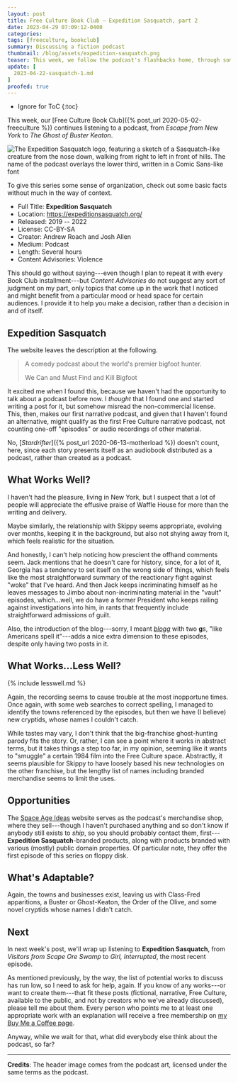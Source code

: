 ```yaml
---
layout: post
title: Free Culture Book Club — Expedition Sasquatch, part 2
date: 2023-04-29 07:09:12-0400
categories:
tags: [freeculture, bookclub]
summary: Discussing a fiction podcast
thumbnail: /blog/assets/expedition-sasquatch.png
teaser: This week, we follow the podcast's flashbacks home, through some nicely blunt satire.
update: [
  2023-04-22-sasquatch-1.md
]
proofed: true
---
```


* Ignore for ToC
{:toc}

This week, our [Free Culture Book Club]({% post_url 2020-05-02-freeculture %}) continues listening to a podcast, from *Escape from New York* to *The Ghost of Buster Keaton*.

![The Expedition Sasquatch logo, featuring a sketch of a Sasquatch-like creature from the nose down, walking from right to left in front of hills.  The name of the podcast overlays the lower third, written in a Comic Sans-like font](/blog/assets/expedition-sasquatch.png "Squatch the skies?")

To give this series some sense of organization, check out some basic facts without much in the way of context.

 * Full Title:  **Expedition Sasquatch**
 * Location:  <https://expeditionsasquatch.org/>
 * Released:  2019 -- 2022
 * License:  CC-BY-SA
 * Creator:  Andrew Roach and Josh Allen
 * Medium:  Podcast
 * Length:  Several hours
 * Content Advisories:  Violence

This should go without saying---even though I plan to repeat it with every Book Club installment---but *Content Advisories* do not suggest any sort of judgment on my part, only topics that come up in the work that I noticed and might benefit from a particular mood or head space for certain audiences.  I provide it to help you make a decision, rather than a decision in and of itself.

## Expedition Sasquatch

The website leaves the description at the following.

 > A comedy podcast about the world's premier bigfoot hunter.
 >
 > We Can and Must Find and Kill Bigfoot

It excited me when I found this, because we haven't had the opportunity to talk about a podcast before now.  I *thought* that I found one and started writing a post for it, but somehow misread the non-commercial license.  This, then, makes our first narrative podcast, and given that I haven't found an alternative, might qualify as the first Free Culture narrative podcast, not counting one-off "episodes" or audio recordings of other material.

No, [*Stardrifter*]({% post_url 2020-06-13-motherload %}) doesn't count, here, since each story presents itself as an audiobook distributed as a podcast, rather than created as a podcast.

## What Works Well?

I haven't had the pleasure, living in New York, but I suspect that a lot of people will appreciate the effusive praise of Waffle House for more than the writing and delivery.

Maybe similarly, the relationship with Skippy seems appropriate, evolving over months, keeping it in the background, but also not shying away from it, which feels realistic for the situation.

And honestly, I can't help noticing how prescient the offhand comments seem.  Jack mentions that he doesn't care for history, since, for a lot of it, Georgia has a tendency to set itself on the wrong side of things, which feels like the most straightforward summary of the reactionary fight against "woke" that I've heard.  And then Jack keeps incriminating himself as he leaves messages to Jimbo about non-incriminating material in the "vault" episodes, which...well, we do have a former President who keeps railing against investigations into him, in rants that frequently include straightforward admissions of guilt.

Also, the introduction of the blog---sorry, I meant [*blogg*](https://expeditionsasquatch.org/blogg/) with two **g**s, "like Americans spell it"---adds a nice extra dimension to these episodes, despite only having two posts in it.

## What Works...Less Well?

{% include lesswell.md %}

Again, the recording seems to cause trouble at the most inopportune times.  Once again, with some web searches to correct spelling, I managed to identify the towns referenced by the episodes, but then we have (I believe) new cryptids, whose names I couldn't catch.

While tastes may vary, I don't think that the big-franchise ghost-hunting parody fits the story.  Or, rather, I can see a point where it works in abstract terms, but it takes things a step too far, in my opinion, seeming like it wants to "smuggle" a certain 1984 film into the Free Culture space.  Abstractly, it seems plausible for Skippy to have loosely based his new technologies on the other franchise, but the lengthy list of names including branded merchandise seems to limit the uses.

## Opportunities

The [Space Age Ideas](https://spaceageideas.com) website serves as the podcast's merchandise shop, where they sell---though I haven't purchased anything and so don't know if anybody still exists to *ship*, so you should probably contact them, first---**Expedition Sasquatch**-branded products, along with products branded with various (mostly) public domain properties.  Of particular note, they offer the first episode of this series on floppy disk.

## What's Adaptable?

Again, the towns and businesses exist, leaving us with Class-Fred apparitions, a Buster or Ghost-Keaton, the Order of the Olive, and some novel cryptids whose names I didn't catch.

## Next

In next week's post, we'll wrap up listening to **Expedition Sasquatch**, from *Visitors from Scape Ore Swamp* to *Girl, Interrupted*, the most recent episode.

As mentioned previously, by the way, the list of potential works to discuss has run low, so I need to ask for help, again.  If you know of any works---or want to create them---that fit these posts (fictional, narrative, Free Culture, available to the public, and not by creators who we've already discussed), please tell me about them.  Every person who points me to at least one appropriate work with an explanation will receive a free membership on [my Buy Me a Coffee page](https://buymeacoffee.com/jcolag).

Anyway, while we wait for that, what did everybody else think about the podcast, so far?

* * *

**Credits**:  The header image comes from the podcast art, licensed under the same terms as the podcast.
